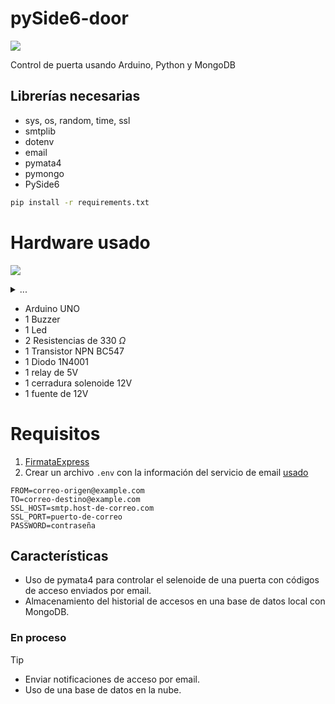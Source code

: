 # pySide6-door

![](https://i.imgur.com/sS6bYnB.png)

Control de puerta usando Arduino, Python y MongoDB

## Librerías necesarias

- sys, os, random, time, ssl
- smtplib
- dotenv
- email
- pymata4
- pymongo
- PySide6

```bash
pip install -r requirements.txt
```

# Hardware usado

![](https://i.imgur.com/doA0qco.png)
<details>
  <summary>...</summary>
 
 ![](https://i.imgur.com/XvVJHp2.png)

</details>

- Arduino UNO
- 1 Buzzer
- 1 Led
- 2 Resistencias de 330 $\Omega$
- 1 Transistor NPN BC547
- 1 Diodo 1N4001
- 1 relay de 5V
- 1 cerradura solenoide 12V
- 1 fuente de 12V

# Requisitos

1. [FirmataExpress](https://mryslab.github.io/pymata4/firmata_express/#installation-instructions)
2. Crear un archivo `.env` con la información del servicio de email [usado ](https://docs.python.org/3/library/email.examples.html)
 ```env
FROM=correo-origen@example.com
TO=correo-destino@example.com
SSL_HOST=smtp.host-de-correo.com
SSL_PORT=puerto-de-correo
PASSWORD=contraseña
```

## Características

- Uso de pymata4 para controlar el selenoide de una puerta con códigos de acceso enviados por email.
- Almacenamiento del historial de accesos en una base de datos local con MongoDB.

### En proceso

> [!TIP]
>
> - Enviar notificaciones de acceso por email.
> - Uso de una base de datos en la nube.
